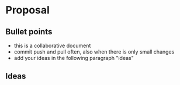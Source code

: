 # Proposal

## Bullet points

- this is a collaborative document
- commit push and pull often, also when there is only small changes
- add your ideas in the following paragraph "ideas"

## Ideas
